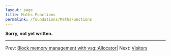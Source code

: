 ```yaml
---
layout: page
title: Maths Functions
permalink: /foundations/MathsFunctions
---
```


**Sorry, not yet written.**

---

Prev: [Block memory management with vsg::Allocator](Allocator.md)| Next: [Visitors](Visitors.md)
